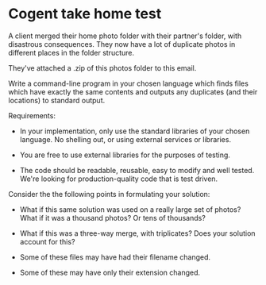 # Cogent take home test

A client merged their home photo folder with their partner's folder, with disastrous consequences. They now have a lot of duplicate photos in different places in the folder structure.

They've attached a .zip of this photos folder to this email.

Write a command-line program in your chosen language which finds files which have exactly the same contents and outputs any duplicates (and their locations) to standard output.

Requirements:

* In your implementation, only use the standard libraries of your chosen language. No shelling out, or using external services or libraries.

* You are free to use external libraries for the purposes of testing.

* The code should be readable, reusable, easy to modify and well tested. We're looking for production-quality code that is test driven.

Consider the the following points in formulating your solution:

* What if this same solution was used on a really large set of photos? What if it was a thousand photos? Or tens of thousands?

* What if this was a three-way merge, with triplicates? Does your solution account for this?

* Some of these files may have had their filename changed.

* Some of these may have only their extension changed.
